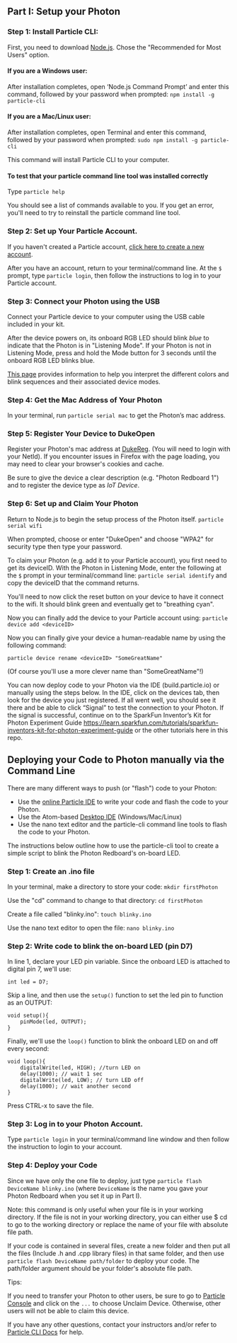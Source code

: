 ## Part I: Setup your Photon

### Step 1: Install Particle CLI:

First, you need to download [Node.js](https://nodejs.org/en/download/).  Chose the "Recommended for Most Users" option.  

#### If you are a Windows user:

After installation completes, open ‘Node.js Command Prompt’ and enter this command, followed by your password when prompted:
`npm install -g particle-cli`


#### If you are a Mac/Linux user:

After installation completes, open Terminal and enter this command, followed by your password when prompted:
`sudo npm install -g particle-cli`


This command will install Particle CLI to your computer.

#### To test that your particle command line tool was installed correctly

Type `particle help`

You should see a list of commands available to you.  If you get an error, you'll need to try to reinstall the particle command line tool.

### Step 2: Set up Your Particle Account.

If you haven't created a Particle account, [click here to create a new account](https://login.particle.io/signup).

After you have an account, return to your terminal/command line.  At the `$` prompt, type `particle login`, then follow the instructions to log in to your Particle account.

### Step 3: Connect your Photon using the USB

Connect your Particle device to your computer using the USB cable included in your kit.

After the device powers on, its onboard RGB LED should blink *blue* to indicate that the Photon is in "Listening Mode".  If your Photon is not in Listening Mode, press and hold the Mode button for 3 seconds until the onboard RGB LED blinks blue.

[This page](https://docs.particle.io/guide/getting-started/modes/photon/) provides information to help you interpret the different colors and blink sequences and their associated device modes.

### Step 4: Get the Mac Address of Your Photon

In your terminal, run `particle serial mac` to get the Photon’s mac address.  

### Step 5: Register Your Device to DukeOpen

Register your Photon's mac address at [DukeReg](https://dukereg.duke.edu/). (You will need to login with your NetId).   If you encounter issues in Firefox with the page loading, you may need to clear your browser's cookies and cache.

Be sure to give the device a clear description (e.g. "Photon Redboard 1") and to register the device type as *IoT Device*.

### Step 6: Set up and Claim Your Photon

Return to Node.js to begin the setup process of the Photon itself.
`particle serial wifi`

When prompted, choose or enter "DukeOpen" and choose "WPA2" for security type then type your password.

To claim your Photon (e.g. add it to your Particle account), you first need to get its deviceID.  With the Photon in Listening Mode, enter the following at the `$` prompt in your terminal/command line:
`particle serial identify`
and copy the deviceID that the command returns.

You'll need to now click the reset button on your device to have it connect to the wifi.  It should blink green and eventually get to "breathing cyan".

Now you can finally add the device to your Particle account using:
`particle device add <deviceID>`

Now you can finally give your device a human-readable name by using the following command:

`particle device rename <deviceID> "SomeGreatName"`

(Of course you'll use a more clever name than "SomeGreatName"!)

You can now deploy code to your Photon via the IDE (build.particle.io) or manually using the steps below.  In the IDE, click on the devices tab, then look for the device you just registered.  If all went well, you should see it there and be able to click “Signal” to test the connection to your Photon.  If the signal is successful, continue on to the SparkFun Inventor’s Kit for Photon Experiment Guide https://learn.sparkfun.com/tutorials/sparkfun-inventors-kit-for-photon-experiment-guide or the other tutorials here in this repo.

## Deploying your Code to Photon manually via the Command Line

There are many different ways to push (or "flash") code to your Photon:

* Use the [online Particle IDE](https://build.particle.io) to write your code and flash the code to your Photon.
* Use the Atom-based [Desktop IDE](https://www.particle.io/products/development-tools/particle-desktop-ide) (Windows/Mac/Linux)
* Use the nano text editor and the particle-cli command line tools to flash the code to your Photon.

The instructions below outline how to use the particle-cli tool to create a simple script to blink the Photon Redboard's on-board LED.

### Step 1:  Create an .ino file

In your terminal, make a directory to store your code: `mkdir firstPhoton`

Use the "cd" command to change to that directory:  `cd firstPhoton`

Create a file called "blinky.ino": `touch blinky.ino`

Use the nano text editor to open the file:  `nano blinky.ino`

### Step 2:  Write code to blink the on-board LED (pin D7)

In line 1, declare your LED pin variable.  Since the onboard LED is attached to digital pin 7, we'll use:  

```
int led = D7;
```

Skip a line, and then use the `setup()` function to set the led pin to function as an OUTPUT:
```
void setup(){
    pinMode(led, OUTPUT);
}
```

Finally, we'll use the `loop()` function to blink the onboard LED on and off every second:
```
void loop(){
    digitalWrite(led, HIGH); //turn LED on
    delay(1000); // wait 1 sec
    digitalWrite(led, LOW); // turn LED off
    delay(1000); // wait another second
}
```

Press CTRL-x to save the file.



### Step 3: Log in to your Photon Account.

Type `particle login` in your terminal/command line window and then follow the instruction to login to your account.

### Step 4: Deploy your Code

Since we have only the one file to deploy, just type `particle flash DeviceName blinky.ino` (where `DeviceName` is the name you gave your Photon Redboard when you set it up in Part I).

Note: this command is only useful when your file is in your working directory. If the file is not in your working directory, you can either use $ cd to go to the working directory or replace the name of your file with absolute file path.

If your code is contained in several files, create a new folder and then put all the files (Include .h and .cpp library files) in that same folder, and then use `particle flash DeviceName path/folder` to deploy your code. The path/folder argument should be your folder's absolute file path.

Tips:

If you need to transfer your Photon to other users, be sure to go to [Particle Console](https://console.particle.io/devices) and click on the `...` to choose Unclaim Device. Otherwise, other users will not be able to claim this device.

If you have any other questions, contact your instructors and/or refer to [Particle CLI Docs](https://docs.particle.io/guide/tools-and-features/cli/photon/) for help.
